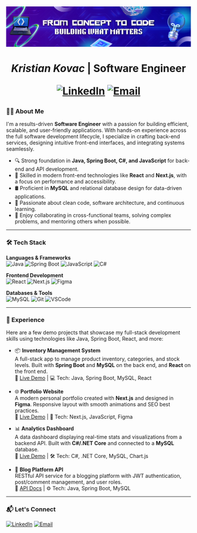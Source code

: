 ![MasterHead](images/banner.png)

<h1 align="center"><i>Kristian Kovac</i> | Software Engineer</p>
<p align="center">
  <a href="https://linkedin.com/in/kristiankovac"><img src="https://img.shields.io/badge/LinkedIn-0077B5?style=for-the-badge&logo=linkedin&logoColor=white" alt="LinkedIn"></a>
  <a href="mailto:kristiankovac@example.com"><img src="https://img.shields.io/badge/Email-D14836?style=for-the-badge&logo=gmail&logoColor=white" alt="Email"></a>
</p>

### 👨‍💻 About Me

I'm a results-driven **Software Engineer** with a passion for building efficient, scalable, and user-friendly applications. With hands-on experience across the full software development lifecycle, I specialize in crafting back-end services, designing intuitive front-end interfaces, and integrating systems seamlessly.

- 🔍 Strong foundation in **Java, Spring Boot, C#, and JavaScript** for back-end and API development.
- 🎨 Skilled in modern front-end technologies like **React** and **Next.js**, with a focus on performance and accessibility.
- 🛢️ Proficient in **MySQL** and relational database design for data-driven applications.
- 🧠 Passionate about clean code, software architecture, and continuous learning.
- 🤝 Enjoy collaborating in cross-functional teams, solving complex problems, and mentoring others when possible.

---

### 🛠️ Tech Stack

**Languages & Frameworks**  
![Java](https://img.shields.io/badge/Java-ED8B00?style=for-the-badge&logo=java&logoColor=white)
![Spring Boot](https://img.shields.io/badge/Spring%20Boot-6DB33F?style=for-the-badge&logo=springboot&logoColor=white)
![JavaScript](https://img.shields.io/badge/JavaScript-F7DF1E?style=for-the-badge&logo=javascript&logoColor=black)
![C#](https://img.shields.io/badge/C%23-239120?style=for-the-badge&logo=c-sharp&logoColor=white)

**Frontend Development**  
![React](https://img.shields.io/badge/React-20232A?style=for-the-badge&logo=react&logoColor=61DAFB)
![Next.js](https://img.shields.io/badge/Next.js-000000?style=for-the-badge&logo=nextdotjs&logoColor=white)
![Figma](https://img.shields.io/badge/Figma-F24E1E?style=for-the-badge&logo=figma&logoColor=white)

**Databases & Tools**  
![MySQL](https://img.shields.io/badge/MySQL-005C84?style=for-the-badge&logo=mysql&logoColor=white)
![Git](https://img.shields.io/badge/Git-F05032?style=for-the-badge&logo=git&logoColor=white)
![VSCode](https://img.shields.io/badge/VS%20Code-007ACC?style=for-the-badge&logo=visualstudiocode&logoColor=white)

---

### 🎯 Experience

Here are a few demo projects that showcase my full-stack development skills using technologies like Java, Spring Boot, React, and more:

- 📦 **Inventory Management System**  
  A full-stack app to manage product inventory, categories, and stock levels. Built with **Spring Boot** and **MySQL** on the back end, and **React** on the front end.  
  🔗 [Live Demo](https://your-inventory-demo.com) | 💻 Tech: Java, Spring Boot, MySQL, React

- 🌐 **Portfolio Website**  
  A modern personal portfolio created with **Next.js** and designed in **Figma**. Responsive layout with smooth animations and SEO best practices.  
  🔗 [Live Demo](https://your-portfolio.com) | 🎨 Tech: Next.js, JavaScript, Figma

- 📊 **Analytics Dashboard**  
  A data dashboard displaying real-time stats and visualizations from a backend API. Built with **C#/.NET Core** and connected to a **MySQL** database.  
  🔗 [Live Demo](https://your-dashboard-demo.com) | 🛠️ Tech: C#, .NET Core, MySQL, Chart.js

- 📑 **Blog Platform API**  
  RESTful API service for a blogging platform with JWT authentication, post/comment management, and user roles.  
  🔗 [API Docs](https://your-api-docs.com) | ⚙️ Tech: Java, Spring Boot, MySQL

---

### 📬 Let's Connect

<p align="left">
  <a href="https://linkedin.com/in/kristiankovac"><img src="https://img.shields.io/badge/LinkedIn-0077B5?style=for-the-badge&logo=linkedin&logoColor=white" alt="LinkedIn"></a>
  <a href="mailto:kristiankovac@example.com"><img src="https://img.shields.io/badge/Email-D14836?style=for-the-badge&logo=gmail&logoColor=white" alt="Email"></a>
</p>

